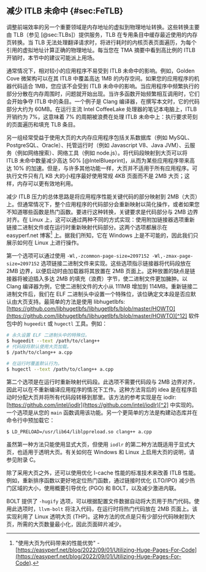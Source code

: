 ## 减少 ITLB 未命中 {#sec:FeTLB}

调整前端效率的另一个重要领域是内存地址的虚拟到物理地址转换。这些转换主要由 TLB（参见 [@sec:TLBs]）提供服务，TLB 在专用条目中缓存最近使用的内存页转换。当 TLB 无法处理翻译请求时，将进行耗时的内核页表页面遍历，为每个引用的虚拟地址计算正确的物理地址。每当您在 TMA 摘要中看到高比例的 ITLB 开销时，本节中的建议可能派上用场。

通常情况下，相对较小的应用程序不易受到 ITLB 未命中的影响。例如，Golden Cove 微架构可以在其 ITLB 中覆盖高达 1MB 的内存空间。如果您的应用程序的机器代码适合 1MB，您应该不会受到 ITLB 未命中的影响。当应用程序中频繁执行的部分分散在内存周围时，问题就开始出现。当许多函数开始频繁相互调用时，它们会开始争夺 ITLB 中的条目。一个例子是 Clang 编译器，在撰写本文时，它的代码部分大约为 60MB。在运行主流 Intel CoffeeLake 处理器的笔记本电脑上，ITLB 开销约为 7%，这意味着 7% 的周期被浪费在处理 ITLB 未命中上：执行要求苛刻的页面遍历和填充 TLB 条目。

另一组经常受益于使用大页的大内存应用程序包括关系数据库（例如 MySQL、PostgreSQL、Oracle）、托管运行时（例如 Javascript V8、Java JVM）、云服务（例如网络搜索）、网络工具（例如 node.js）。将代码段映射到大页可以将 ITLB 未命中数量减少高达 50% [@IntelBlueprint]，从而为某些应用程序带来高达 10% 的加速。但是，与许多其他功能一样，大页并不适用于所有应用程序。可执行文件只有几 KB 大的小程序最好使用常规 4KB 页面而不是 2MB 大页；这样，内存可以更有效地利用。

减少 ITLB 压力的总体思路是将应用程序性能关键代码的部分映射到 2MB（大页）上。但通常情况下，整个应用程序的代码部分会重新映射以简化操作，或者如果您不知道哪些函数是热门函数。要进行这种转换，关键要求是代码部分与 2MB 边界对齐。在 Linux 上，这可以通过两种不同的方式实现：使用附加链接器选项重新链接二进制文件或在运行时重新映射代码部分。这两个选项都展示在 easyperf.net 博客[^1] 上。据我们所知，它在 Windows 上是不可能的，因此我们只展示如何在 Linux 上进行操作。

第一个选项可以通过使用 `-Wl,-zcommon-page-size=2097152 -Wl,-zmax-page-size=2097152` 选项链接二进制文件来实现。这些选项指示链接器将代码段放在 2MB 边界，以便启动时由加载器将其放置在 2MB 页面上。这种放置的缺点是链接器将被迫插入多达 2MB 的填充（浪费）字节，使二进制文件更加臃肿。以 Clang 编译器为例，它使二进制文件的大小从 111MB 增加到 114MB。重新链接二进制文件后，我们在 ELF 二进制头中设置一个特殊位，该位确定文本段是否应默认由大页支持。最简单的方法是使用 libhugetlbfs: [https://github.com/libhugetlbfs/libhugetlbfs/blob/master/HOWTO](https://github.com/libhugetlbfs/libhugetlbfs/blob/master/HOWTO)[^12] 软件包中的 `hugeedit` 或 `hugectl` 工具。例如：

```bash
# 永久设置 ELF 二进制头中的特殊位。
$ hugeedit --text /path/to/clang++
# 代码段将默认使用大页加载。
$ /path/to/clang++ a.cpp

# 在运行时覆盖默认行为。
$ hugectl --text /path/to/clang++ a.cpp
```

第二个选项是在运行时重新映射代码段。此选项不需要代码段与 2MB 边界对齐，因此可以在不重新编译应用程序的情况下工作。这种方法背后的 idea 是在程序启动时分配大页并将所有代码段转移到那里。该方法的参考实现是在 iodlr: [https://github.com/intel/iodlr](https://github.com/intel/iodlr)[^2] 中实现的。一个选项是从您的 `main` 函数调用该功能。另一个更简单的方法是构建动态库并在命令行中预加载它：

```bash
$ LD_PRELOAD=/usr/lib64/liblppreload.so clang++ a.cpp
```
虽然第一种方法只能使用显式大页，但使用 `iodlr` 的第二种方法既适用于显式大页，也适用于透明大页。有关如何在 Windows 和 Linux 上启用大页的说明，请参见附录 C。

除了采用大页之外，还可以使用优化 I-cache 性能的标准技术来改善 ITLB 性能。例如，重新排序函数以更好地定位热门函数，通过链接时优化 (LTO/IPO) 减少热门区域的大小，使用概要引导优化 (PGO) 和 BOLT，以及减少激进内联。

BOLT 提供了 `-hugify` 选项，可以根据配置文件数据自动将大页用于热门代码。使用此选项时，`llvm-bolt` 将注入代码，在运行时将热门代码放在 2MB 页面上。该实现利用了 Linux 透明大页 (THP)。这种方法的优点是只有少部分代码映射到大页，所需的大页数量最小化，因此页面碎片减少。

[^1]: "使用大页为代码带来的性能优势" - [https://easyperf.net/blog/2022/09/01/Utilizing-Huge-Pages-For-Code](https://easyperf.net/blog/2022/09/01/Utilizing-Huge-Pages-For-Code).
[^2]: iodlr 库 - [https://github.com/intel/iodlr](https://github.com/intel/iodlr).
[^12]: libhugetlbfs - [https://github.com/libhugetlbfs/libhugetlbfs/blob/master/HOWTO](https://github.com/libhugetlbfs/libhugetlbfs/blob/master/HOWTO).
